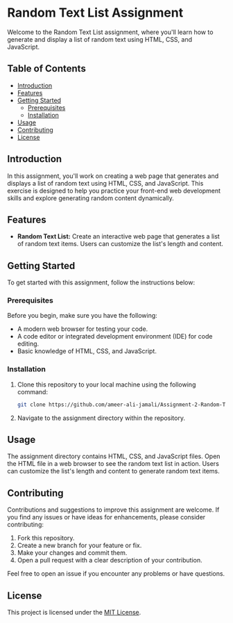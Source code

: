 # Random Text List Assignment

Welcome to the Random Text List assignment, where you'll learn how to generate and display a list of random text using HTML, CSS, and JavaScript.

## Table of Contents

- [Introduction](#introduction)
- [Features](#features)
- [Getting Started](#getting-started)
  - [Prerequisites](#prerequisites)
  - [Installation](#installation)
- [Usage](#usage)
- [Contributing](#contributing)
- [License](#license)

## Introduction

In this assignment, you'll work on creating a web page that generates and displays a list of random text using HTML, CSS, and JavaScript. This exercise is designed to help you practice your front-end web development skills and explore generating random content dynamically.

## Features

- **Random Text List:** Create an interactive web page that generates a list of random text items. Users can customize the list's length and content.

## Getting Started

To get started with this assignment, follow the instructions below:

### Prerequisites

Before you begin, make sure you have the following:

- A modern web browser for testing your code.
- A code editor or integrated development environment (IDE) for code editing.
- Basic knowledge of HTML, CSS, and JavaScript.

### Installation

1. Clone this repository to your local machine using the following command:

   ```bash
   git clone https://github.com/ameer-ali-jamali/Assignment-2-Random-Text-List-HTML-CSS.git
   ```

2. Navigate to the assignment directory within the repository.

## Usage

The assignment directory contains HTML, CSS, and JavaScript files. Open the HTML file in a web browser to see the random text list in action. Users can customize the list's length and content to generate random text items.

## Contributing

Contributions and suggestions to improve this assignment are welcome. If you find any issues or have ideas for enhancements, please consider contributing:

1. Fork this repository.
2. Create a new branch for your feature or fix.
3. Make your changes and commit them.
4. Open a pull request with a clear description of your contribution.

Feel free to open an issue if you encounter any problems or have questions.

## License

This project is licensed under the [MIT License](LICENSE).
